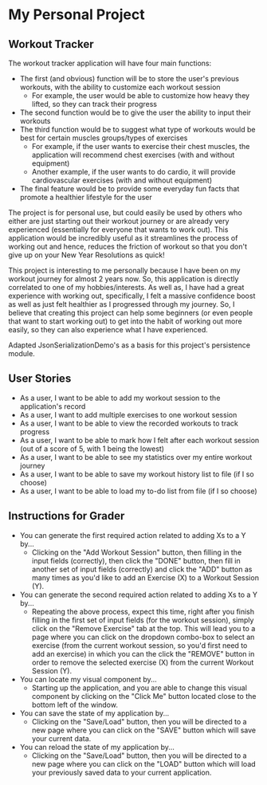 # My Personal Project

## Workout Tracker

The workout tracker application will have four main functions:
- The first (and obvious) function will be to store the user's previous workouts, with the ability to customize each 
workout session
  - For example, the user would be able to customize how heavy they lifted, so they can track their progress
- The second function would be to give the user the ability to input their workouts
- The third function would be to suggest what type of workouts would be best for certain muscles groups/types of
exercises
  - For example, if the user wants to exercise their chest muscles, the application will recommend chest exercises (with 
  and without equipment)
  - Another example, if the user wants to do cardio, it will provide cardiovascular exercises (with and without
  equipment)
- The final feature would be to provide some everyday fun facts that promote a healthier lifestyle for the user

The project is for personal use, but could easily be used by others who either are just starting out their workout
journey or are already very experienced (essentially for everyone that wants to work out). This application would be
incredibly useful as it streamlines the process of working out and hence, reduces the friction of workout so that you 
don't give up on your New Year Resolutions as quick!

This project is interesting to me personally because I have been on my workout journey for almost 2 years now. So, this
application is directly correlated to one of my hobbies/interests. As well as, I have had a great experience with 
working out, specifically, I felt a massive confidence boost as well as just felt healthier as I progressed through my
journey. So, I believe that creating this project can help some beginners (or even people that want to start working
out) to get into the habit of working out more easily, so they can also experience what I have experienced.

Adapted JsonSerializationDemo's as a basis for this project's persistence module.

## User Stories
- As a user, I want to be able to add my workout session to the application's record
- As a user, I want to add multiple exercises to one workout session
- As a user, I want to be able to view the recorded workouts to track progress 
- As a user, I want to be able to mark how I felt after each workout session (out of a score of 5, with 1 being the
lowest)
- As a user, I want to be able to see my statistics over my entire workout journey
- As a user, I want to be able to save my workout history list to file (if I so choose)
- As a user, I want to be able to load my to-do list from file (if I so choose)

## Instructions for Grader
- You can generate the first required action related to adding Xs to a Y by...
  - Clicking on the "Add Workout Session" button, then filling in the input fields (correctly), then click the "DONE"
button, then fill in another set of input fields (correctly) and click the "ADD" button as many times as you'd like to
add an Exercise (X) to a Workout Session (Y).  
- You can generate the second required action related to adding Xs to a Y by...
  - Repeating the above process, expect this time, right after you finish filling in the first set of input fields (for
the workout session), simply click on the "Remove Exercise" tab at the top. This will lead you to a page where you
can click on the dropdown combo-box to select an exercise (from the current workout session, so you'd first need to
add an exercise) in which you can the click the "REMOVE" button in order to remove the selected exercise (X) from the
current Workout Session (Y).
- You can locate my visual component by...
  - Starting up the application, and you are able to change this visual component by clicking on the "Click Me" button
located close to the bottom left of the window.
- You can save the state of my application by...
  - Clicking on the "Save/Load" button, then you will be directed to a new page where you can click on the "SAVE" button
which will save your current data.
- You can reload the state of my application by...
  - Clicking on the "Save/Load" button, then you will be directed to a new page where you can click on the "LOAD" button
which will load your previously saved data to your current application.